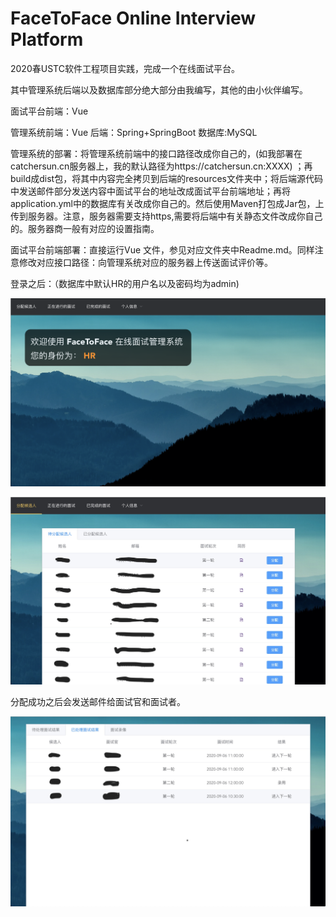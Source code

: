 # FaceToFace Online Interview Platform

2020春USTC软件工程项目实践，完成一个在线面试平台。

其中管理系统后端以及数据库部分绝大部分由我编写，其他的由小伙伴编写。

面试平台前端：Vue 

管理系统前端：Vue 后端：Spring+SpringBoot  数据库:MySQL 

管理系统的部署：将管理系统前端中的接口路径改成你自己的，(如我部署在catchersun.cn服务器上，我的默认路径为https://catchersun.cn:XXXX) ；再build成dist包，将其中内容完全拷贝到后端的resources文件夹中；将后端源代码中发送邮件部分发送内容中面试平台的地址改成面试平台前端地址；再将application.yml中的数据库有关改成你自己的。然后使用Maven打包成Jar包，上传到服务器。注意，服务器需要支持https,需要将后端中有关静态文件改成你自己的。服务器商一般有对应的设置指南。

面试平台前端部署：直接运行Vue 文件，参见对应文件夹中Readme.md。同样注意修改对应接口路径：向管理系统对应的服务器上传送面试评价等。

登录之后：（数据库中默认HR的用户名以及密码均为admin)

![image-20201128164640741](./2.png)

![1](./1.jpg)

分配成功之后会发送邮件给面试官和面试者。

![1](./3.jpg)

